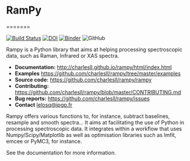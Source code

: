 # RamPy
=======

[![Build Status](https://travis-ci.org/charlesll/rampy.svg?branch=master)](https://travis-ci.org/charlesll/rampy)
[![DOI](https://zenodo.org/badge/DOI/10.5281/zenodo.1168729.svg)](https://doi.org/10.5281/zenodo.1168729) [![Binder](https://mybinder.org/badge_logo.svg)](https://mybinder.org/v2/gh/charlesll/rampy.git/master)
![GitHub](https://img.shields.io/github/license/charlesll/rampy)


Rampy is a Python library that aims at helping processing spectroscopic data, such as Raman, Infrared or XAS spectra.

- **Documentation:** http://charlesll.github.io/rampy/html/index.html
- **Examples** https://github.com/charlesll/rampy/tree/master/examples
- **Source code:** https://github.com/charlesll/rampy/rampy
- **Contributing:** https://github.com/charlesll/rampy/blob/master/CONTRIBUTING.md
- **Bug reports:** https://github.com/charlesll/rampy/issues
- **Contact** lelosq@ipgp.fr

Rampy offers various functions to, for instance, subtract baselines, resample and smooth spectra... It aims at facilitating the use of Python in processing spectroscopic data. It integrates within a workflow that uses Numpy/Scipy/Matplotlib as well as optimisation libraries such as lmfit, emcee or PyMC3, for instance.

See the documentation for more information.
